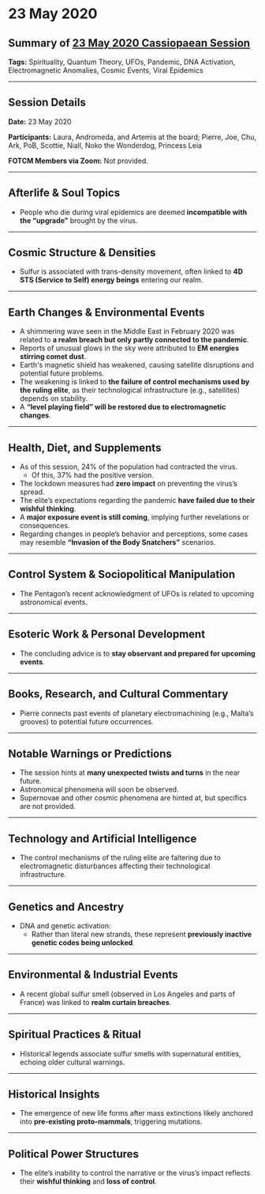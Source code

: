 # 23 May 2020

## Summary of [23 May 2020 Cassiopaean Session](https://cassiopaea.org/forum/threads/session-23-may-2020.48914/#post-867899)

**Tags:** Spirituality, Quantum Theory, UFOs, Pandemic, DNA Activation, Electromagnetic Anomalies, Cosmic Events, Viral Epidemics

---
## Session Details

**Date:** 23 May 2020

**Participants:** Laura, Andromeda, and Artemis at the board; Pierre, Joe, Chu, Ark, PoB, Scottie, Niall, Noko the Wonderdog, Princess Leia

**FOTCM Members via Zoom:** Not provided.

---
## Afterlife & Soul Topics

- People who die during viral epidemics are deemed **incompatible with the “upgrade”** brought by the virus.

---
## Cosmic Structure & Densities

- Sulfur is associated with trans-density movement, often linked to **4D STS (Service to Self) energy beings** entering our realm.

---
## Earth Changes & Environmental Events

- A shimmering wave seen in the Middle East in February 2020 was related to **a realm breach but only partly connected to the pandemic**.
- Reports of unusual glows in the sky were attributed to **EM energies stirring comet dust**.
- Earth's magnetic shield has weakened, causing satellite disruptions and potential future problems.
- The weakening is linked to **the failure of control mechanisms used by the ruling elite**, as their technological infrastructure (e.g., satellites) depends on stability.
- A **“level playing field” will be restored due to electromagnetic changes**.

---
## Health, Diet, and Supplements

- As of this session, 24% of the population had contracted the virus.
    - Of this, 37% had the positive version.
- The lockdown measures had **zero impact** on preventing the virus’s spread.
- The elite’s expectations regarding the pandemic **have failed due to their wishful thinking**.
- A **major exposure event is still coming**, implying further revelations or consequences.
- Regarding changes in people’s behavior and perceptions, some cases may resemble **“Invasion of the Body Snatchers”** scenarios.

---
## Control System & Sociopolitical Manipulation

- The Pentagon’s recent acknowledgment of UFOs is related to upcoming astronomical events.

---
## Esoteric Work & Personal Development

- The concluding advice is to **stay observant and prepared for upcoming events**.

---
## Books, Research, and Cultural Commentary

- Pierre connects past events of planetary electromachining (e.g., Malta’s grooves) to potential future occurrences.

---
## Notable Warnings or Predictions

- The session hints at **many unexpected twists and turns** in the near future.
- Astronomical phenomena will soon be observed.
- Supernovae and other cosmic phenomena are hinted at, but specifics are not provided.

---
## Technology and Artificial Intelligence

- The control mechanisms of the ruling elite are faltering due to electromagnetic disturbances affecting their technological infrastructure.

---
## Genetics and Ancestry

- DNA and genetic activation:
    - Rather than literal new strands, these represent **previously inactive genetic codes being unlocked**.

---
## Environmental & Industrial Events

- A recent global sulfur smell (observed in Los Angeles and parts of France) was linked to **realm curtain breaches**.

---
## Spiritual Practices & Ritual

- Historical legends associate sulfur smells with supernatural entities, echoing older cultural warnings.

---
## Historical Insights

- The emergence of new life forms after mass extinctions likely anchored into **pre-existing proto-mammals**, triggering mutations.

---
## Political Power Structures

- The elite’s inability to control the narrative or the virus’s impact reflects their **wishful thinking** and **loss of control**.

